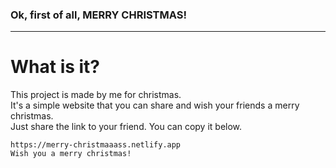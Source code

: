 ### Ok, first of all, MERRY CHRISTMAS!
<hr>

# What is it?
This project is made by me for christmas.<br>
It's a simple website that you can share and wish your friends a merry christmas.<br>
Just share the link to your friend. You can copy it below.

```
https://merry-christmaaass.netlify.app
Wish you a merry christmas!
```
